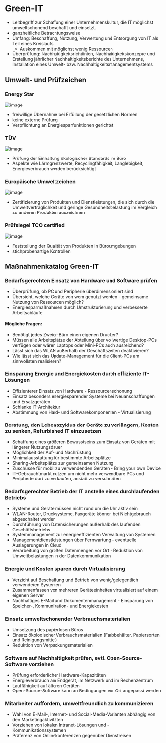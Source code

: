 # Green-IT

- Leitbegriff zur Schaffung einer Unternehmenskultur, die IT möglichst umweltschonend beschafft und einsetzt. 
- ganzheitliche Betrachtungsweise
- Umfang: Beschaffung, Nutzung, Verwertung und Entsorgung von IT als Teil eines Kreislaufs
  - Auskommen mit möglichst wenig Ressourcen
- Überprüfung: Nachhaltigkeitsrichtlinien, Nachhaltigkeitskonzepte und Erstellung jährlicher Nachhaltigkeitsberichte des Unternehmens, Installation eines Umwelt- bzw.
Nachhaltigkeitsmanagementsystems

## Umwelt- und Prüfzeichen

### Energy Star
![image](https://user-images.githubusercontent.com/104757507/206408342-e109d1e8-9fe3-4e3a-bdb7-c6cffd5e1c13.png)
- freiwillige Übernahme bei Erfüllung der gesetzlichen Normen
- keine externe Prüfung
- Verpflichtung an Energiesparfunktionen gerichtet

### TÜV 
![image](https://user-images.githubusercontent.com/104757507/206409058-341e2ce5-1fd8-472a-8842-32a0c729a32b.png)
- Prüfung der Einhaltung ökologischer Standards im Büro
- Aspekte wie Lärmgrenzwerte, Recyclingfähigkeit, Langlebigkeit, Energieverbrauch werden berücksichtigt

### Europäische Umweltzeichen
![image](https://user-images.githubusercontent.com/104757507/206409734-036ea8a0-27b3-4acd-9629-380bd0a14f62.png)
- Zertifizierung von Produkten und Dienstleistungen, die sich durch die Umweltverträglichkeit und geringe Gesundheitsbelastung im Vergleich zu anderen Produkten auszeichnen

### Prüfsiegel TCO certified
![image](https://user-images.githubusercontent.com/104757507/206410271-6fec4acb-1279-4798-9d31-4fa22c88c3af.png)
- Feststellung der Qualität von Produkten in Büroumgebungen
- stichprobenartige Kontrollen


## Maßnahmenkatalog Green-IT

### Bedarfsgerechten Einsatz von Hardware und Software prüfen
- Überprüfung, ob PC und Peripherie überdimensioniert sind
- Übersicht, welche Geräte von wem genutzt werden - gemeinsame Nutzung von Ressourcen möglich?
- Energiesparmaßnahmen durch Umstrukturierung und verbesserte Arbeitsabläufe
#### Mögliche Fragen:
- Benötigt jedes Zweier-Büro einen eigenen Drucker?
- Müssen alle Arbeitsplätze der Abteilung über vollwertige Desktop-PCs verfügen oder wären Laptops oder Mini-PCs auch ausreichend?
- Lässt sich das WLAN außerhalb der Geschäftszeiten deaktivieren?
- Wie lässt sich das Update-Management für die Client-PCs am sinnvollsten realisieren?

### Einsparung Energie und Energiekosten durch effiziente IT-Lösungen
- Effizienterer Einsatz von Hardware - Ressourcenschonung
- Einsatz besonders energiesparender Systeme bei Neuanschaffungen und Ersatzgeräten
- Schlanke IT-Architektur
- Abstimmung von Hard- und Softwarekomponenten - Virtualisierung

### Beratung, den Lebenszyklus der Geräte zu verlängern, Kosten zu senken, Refurbished IT einzusetzen
- Schaffung eines größeren Bewusstseins zum Einsatz von Geräten mit längerer Nutzungsdauer
- Möglichkeit der Auf- und Nachrüstung
- Minimalausstattung für bestimmte Arbeitsplätze
- Sharing-Arbeitsplätze zur gemeinsamen Nutzung
- Zuschüsse für mobil zu verwendenden Geräten - Bring your own Device
- IT-Gebrauchtmarkt nutzen um nicht mehr verwendbare PCs und Peripherie dort zu verkaufen, anstatt zu verschrotten

### Bedarfsgerechter Betrieb der IT anstelle eines durchlaufenden Betriebs
- Systeme und Geräte müssen nicht rund um die Uhr aktiv sein
- WLAN-Router, Drucksysteme, Faxgeräte können bei Nichtgebrauch abgeschaltet werden
- Durchführung von Datensicherungen außerhalb des laufenden Geschäftsbetriebs
- Systemmanagement zur energieeffizienten Verwaltung von Systemen
- Managementdienstleistungen über Fernwartung - eventuelle Auslagerungen in Cloud
- Verarbeitung von großen Datenmengen vor Ort - Reduktion von Umweltbelastungen in der Datenkommunikation

### Energie und Kosten sparen durch Virtualisierung
- Verzicht auf Beschaffung und Betrieb von wenig/gelegentlich verwendeten Systemen
- Zusammenfassen von mehreren Geräteeinheiten virtualisiert auf einem eigenen Server
- Nachhaltiges E-Mail und Dokumentenmanagement - Einsparung von Speicher-, Kommunikation- und Energiekosten

### Einsatz umweltschonender Verbrauchsmaterialien
- Umsetzung des papierlosen Büros
- Einsatz ökologischer Verbrauchsmaterialien (Farbbehälter, Papiersorten und Reinigungsmittel)
- Reduktion von Verpackungsmaterialien

### Software auf Nachhaltigkeit prüfen, evtl. Open-Source-Software vorziehen
- Prüfung erforderlicher Hardware-Kapazitäten
- Energieverbrauch am Endgerät, im Netzwerk und im Rechenzentrum
- Lauffähigkeit auf älteren Geräten
- Open-Source-Software kann an Bedingungen vor Ort angepasst werden

### Mitarbeiter auffordern, umweltfreundlich zu kommunizieren
- Wahl von E-Mail-, Internet- und Social-Media-Varianten abhängig von den Marketingaktivitäten
- Vorziehen von lokalen Intranet-Lösungen und -Kommunikationssystemen
- Präferenz von Onlinekonferenzen gegenüber Dienstreisen




